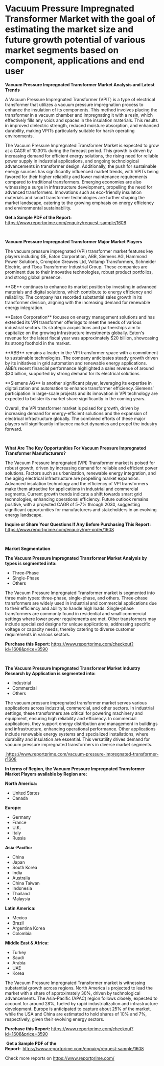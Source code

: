 <p><h1>Vacuum Pressure Impregnated Transformer Market with the goal of estimating the market size and future growth potential of various market segments based on component, applications and end user</h1></p><p><strong>Vacuum Pressure Impregnated Transformer Market Analysis and Latest Trends</strong></p>
<p><p>A Vacuum Pressure Impregnated Transformer (VPIT) is a type of electrical transformer that utilizes a vacuum pressure impregnation process to enhance the insulation of its components. This method involves placing the transformer in a vacuum chamber and impregnating it with a resin, which effectively fills any voids and spaces in the insulation materials. This results in improved dielectric strength, reduced moisture absorption, and enhanced durability, making VPITs particularly suitable for harsh operating environments.</p><p>The Vacuum Pressure Impregnated Transformer Market is expected to grow at a CAGR of 10.30% during the forecast period. This growth is driven by increasing demand for efficient energy solutions, the rising need for reliable power supply in industrial applications, and ongoing technological advancements in transformer design. Additionally, the push for sustainable energy sources has significantly influenced market trends, with VPITs being favored for their higher reliability and lower maintenance requirements compared to traditional transformers. Emerging economies are also witnessing a surge in infrastructure development, propelling the need for advanced transformers. Innovations such as eco-friendly insulation materials and smart transformer technologies are further shaping the market landscape, catering to the growing emphasis on energy efficiency and environmental sustainability.</p></p>
<p><strong>Get a Sample PDF of the Report:&nbsp;</strong> <a href="https://www.reportprime.com/enquiry/request-sample/1608?utm_campaign=3050&utm_medium=2&utm_source=Github&utm_content=ia&utm_term=18032025&utm_id=vacuum-pressure-impregnated-transformer">https://www.reportprime.com/enquiry/request-sample/1608</a></p>
<p>&nbsp;</p>
<p><strong>Vacuum Pressure Impregnated Transformer Major Market Players</strong></p>
<p><p>The vacuum pressure impregnated (VPI) transformer market features key players including GE, Eaton Corporation, ABB, Siemens AG, Hammond Power Solutions, Crompton Greaves Ltd, Voltamp Transformers, Schneider Electric, and Tbea Transformer Industrial Group. These companies are prominent due to their innovative technologies, robust product portfolios, and strong global presence.</p><p>**GE** continues to enhance its market position by investing in advanced materials and digital solutions, which contribute to energy efficiency and reliability. The company has recorded substantial sales growth in its transformer division, aligning with the increasing demand for renewable energy integration.</p><p>**Eaton Corporation** focuses on energy management solutions and has extended its VPI transformer offerings to meet the needs of various industrial sectors. Its strategic acquisitions and partnerships aim to capitalize on the growing infrastructure investments globally. Eaton's revenue for the latest fiscal year was approximately $20 billion, showcasing its strong foothold in the market.</p><p>**ABB** remains a leader in the VPI transformer space with a commitment to sustainable technologies. The company anticipates steady growth driven by its initiatives in grid automation and renewable energy applications. ABB’s recent financial performance highlighted a sales revenue of around $30 billion, supported by strong demand for its electrical solutions.</p><p>**Siemens AG** is another significant player, leveraging its expertise in digitalization and automation to enhance transformer efficiency. Siemens’ participation in large-scale projects and its innovation in VPI technology are expected to bolster its market share significantly in the coming years.</p><p>Overall, the VPI transformer market is poised for growth, driven by increasing demand for energy-efficient solutions and the expansion of electrical infrastructure globally. The combined efforts of these major players will significantly influence market dynamics and propel the industry forward.</p></p>
<p>&nbsp;</p>
<p><strong>What Are The Key Opportunities For Vacuum Pressure Impregnated Transformer Manufacturers?</strong></p>
<p><p>The Vacuum Pressure Impregnated (VPI) Transformer market is poised for robust growth, driven by increasing demand for reliable and efficient power solutions. Factors such as urbanization, renewable energy integration, and the aging electrical infrastructure are propelling market expansion. Advanced insulation technology and the efficiency of VPI transformers make them attractive for applications in industrial and commercial segments. Current growth trends indicate a shift towards smart grid technologies, enhancing operational efficiency. Future outlook remains positive, with a projected CAGR of 5-7% through 2030, suggesting significant opportunities for manufacturers and stakeholders in an evolving energy landscape.</p></p>
<p><strong>Inquire or Share Your Questions If Any Before Purchasing This Report:</strong> <a href="https://www.reportprime.com/enquiry/pre-order/1608?utm_campaign=3050&utm_medium=2&utm_source=Github&utm_content=ia&utm_term=18032025&utm_id=vacuum-pressure-impregnated-transformer">https://www.reportprime.com/enquiry/pre-order/1608</a></p>
<p>&nbsp;</p>
<p><strong>Market Segmentation</strong></p>
<p><strong>The Vacuum Pressure Impregnated Transformer Market Analysis by types is segmented into:</strong></p>
<p><ul><li>Three-Phase</li><li>Single-Phase</li><li>Others</li></ul></p>
<p><p>The Vacuum Pressure Impregnated Transformer market is segmented into three main types: three-phase, single-phase, and others. Three-phase transformers are widely used in industrial and commercial applications due to their efficiency and ability to handle high loads. Single-phase transformers are commonly found in residential and small commercial settings where lower power requirements are met. Other transformers may include specialized designs for unique applications, addressing specific voltage or capacity needs, thereby catering to diverse customer requirements in various sectors.</p></p>
<p><strong>Purchase this Report:&nbsp;</strong><a href="https://www.reportprime.com/checkout?id=1608&price=3590&utm_campaign=3050&utm_medium=2&utm_source=Github&utm_content=ia&utm_term=18032025&utm_id=vacuum-pressure-impregnated-transformer">https://www.reportprime.com/checkout?id=1608&price=3590</a></p>
<p>&nbsp;</p>
<p><strong>The Vacuum Pressure Impregnated Transformer Market Industry Research by Application is segmented into:</strong></p>
<p><ul><li>Industrial</li><li>Commercial</li><li>Others</li></ul></p>
<p><p>The vacuum pressure impregnated transformer market serves various applications across industrial, commercial, and other sectors. In industrial settings, these transformers are critical for powering machinery and equipment, ensuring high reliability and efficiency. In commercial applications, they support energy distribution and management in buildings and infrastructure, enhancing operational performance. Other applications include renewable energy systems and specialized installations, where durability and insulation are essential. This versatility drives demand for vacuum pressure impregnated transformers in diverse market segments.</p></p>
<p><a href="https://www.reportprime.com/vacuum-pressure-impregnated-transformer-r1608?utm_campaign=3050&utm_medium=2&utm_source=Github&utm_content=ia&utm_term=18032025&utm_id=vacuum-pressure-impregnated-transformer">&nbsp;https://www.reportprime.com/vacuum-pressure-impregnated-transformer-r1608</a></p>
<p><strong>In terms of Region, the Vacuum Pressure Impregnated Transformer Market Players available by Region are:</strong></p>
<p>
    <p> <strong> North America: </strong>
        <ul>
            <li>United States</li>
            <li>Canada</li>
        </ul>
        </p> 
    <p> <strong> Europe: </strong>
        <ul>
            <li>Germany</li>
            <li>France</li>
            <li>U.K.</li>
            <li>Italy</li>
            <li>Russia</li>
        </ul>
        </p> 
    <p> <strong> Asia-Pacific: </strong>
        <ul>
            <li>China</li>
            <li>Japan</li>
            <li>South Korea</li>
            <li>India</li>
            <li>Australia</li>
            <li>China Taiwan</li>
            <li>Indonesia</li>
            <li>Thailand</li>
            <li>Malaysia</li>
        </ul>
        </p> 
    <p> <strong> Latin America: </strong>
        <ul>
            <li>Mexico</li>
            <li>Brazil</li>
            <li>Argentina Korea</li>
            <li>Colombia</li>
        </ul>
        </p> 
    <p> <strong> Middle East & Africa: </strong>
        <ul>
            <li>Turkey</li>
            <li>Saudi</li>
            <li>Arabia</li>
            <li>UAE</li>
            <li>Korea</li>
        </ul>
    </p>
    </p>
<p><p>The Vacuum Pressure Impregnated Transformer market is witnessing substantial growth across regions. North America is projected to lead the market with a share of approximately 30%, driven by technological advancements. The Asia-Pacific (APAC) region follows closely, expected to account for around 28%, fueled by rapid industrialization and infrastructure development. Europe is anticipated to capture about 25% of the market, while the USA and China are estimated to hold shares of 10% and 7%, respectively, given their evolving energy sectors.</p></p>
<p><strong>Purchase this Report: </strong><a href="https://www.reportprime.com/checkout?id=1608&price=3590&utm_campaign=3050&utm_medium=2&utm_source=Github&utm_content=ia&utm_term=18032025&utm_id=vacuum-pressure-impregnated-transformer">https://www.reportprime.com/checkout?id=1608&price=3590</a></p>
<p>&nbsp;<strong>Get a Sample PDF of the Report:&nbsp;&nbsp;</strong><a href="https://www.reportprime.com/enquiry/request-sample/1608?utm_campaign=3050&utm_medium=2&utm_source=Github&utm_content=ia&utm_term=18032025&utm_id=vacuum-pressure-impregnated-transformer">https://www.reportprime.com/enquiry/request-sample/1608</a></p>
<p><strong></strong></p>
<p>Check more reports on <a href="https://www.reportprime.com/?utm_campaign=3050&utm_medium=2&utm_source=Github&utm_content=ia&utm_term=18032025&utm_id=vacuum-pressure-impregnated-transformer">https://www.reportprime.com/</a></p>